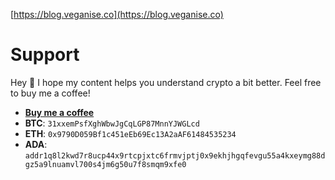 [https://blog.veganise.co](https://blog.veganise.co)

# Support

Hey 👋 I hope my content helps you understand crypto a bit better. Feel free to buy me a coffee!


- **[Buy me a coffee](https://www.buymeacoffee.com/crypthow)**
- **BTC**: `31xxemPsfXghWbwJgCqLGP87MnnYJWGLcd`
- **ETH**: `0x9790D059Bf1c451eEb69Ec13A2aAF61484535234`
- **ADA**: `addr1q8l2kwd7r8ucp44x9rtcpjxtc6frmvjptj0x9ekhjhgqfevgu55a4kxeymg88dgz5a9lnuamvl700s4jm6g50u7f8smqm9xfe0`
